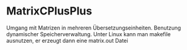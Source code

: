 # MatrixCPlusPlus
 Umgang mit Matrizen in mehreren Übersetzungseinheiten. Benutzung dynamischer Speicherverwaltung. Unter Linux kann man makefile ausnutzen, er erzeugt dann eine matrix.out Datei
